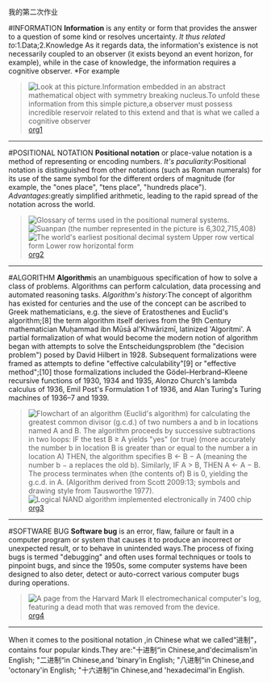 我的第二次作业
  
#INFORMATION
**Information** is any entity or form that provides the answer to a question of some kind or resolves uncertainty.
_It thus related to_:1.Data;2.Knowledge
As it regards data, the information's existence is not necessarily coupled to an observer (it exists beyond an event horizon, for example), while in the case of knowledge, the information requires a cognitive observer.
*For example
>![Look at this picture.Information embedded in an abstract mathematical object with symmetry breaking nucleus.To unfold these information from this simple picture,a observer must possess incredible reservoir related to this extend and that is what we called a cognitive observer](https://en.wikipedia.org/wiki/Information#/media/File:XD_Aolet.jpg)
[org1](https://en.wikipedia.org/wiki/Information)

---

#POSITIONAL NOTATION
**Positional notation** or place-value notation is a method of representing or encoding numbers. 
_It's paculiarity_:Positional notation is distinguished from other notations (such as Roman numerals) for its use of the same symbol for the different orders of magnitude (for example, the "ones place", "tens place", "hundreds place"). 
_Advantages_:greatly simplified arithmetic, leading to the rapid spread of the notation across the world.
>![Glossary of terms used in the positional numeral systems.](https://en.wikipedia.org/wiki/Positional_notation#/media/File:Positional_notation_glossary-en.svg)
>![Suanpan (the number represented in the picture is 6,302,715,408)](https://en.wikipedia.org/wiki/Positional_notation#/media/File:Abacus_6.png)
>![The world's earliest positional decimal system Upper row vertical form Lower row horizontal form](https://en.wikipedia.org/wiki/Positional_notation#/media/File:Chounumerals.svg)
[org2](https://en.wikipedia.org/wiki/Positional_notation)

---

#ALGORITHM
**Algorithm**is an unambiguous specification of how to solve a class of problems. Algorithms can perform calculation, data processing and automated reasoning tasks.
_Algorithm's history_:The concept of algorithm has existed for centuries and the use of the concept can be ascribed to Greek mathematicians, e.g. the sieve of Eratosthenes and Euclid's algorithm;[8] the term algorithm itself derives from the 9th Century mathematician Muḥammad ibn Mūsā al'Khwārizmī, latinized 'Algoritmi'. A partial formalization of what would become the modern notion of algorithm began with attempts to solve the Entscheidungsproblem (the "decision problem") posed by David Hilbert in 1928. Subsequent formalizations were framed as attempts to define "effective calculability"[9] or "effective method";[10] those formalizations included the Gödel–Herbrand–Kleene recursive functions of 1930, 1934 and 1935, Alonzo Church's lambda calculus of 1936, Emil Post's Formulation 1 of 1936, and Alan Turing's Turing machines of 1936–7 and 1939.
>![Flowchart of an algorithm (Euclid's algorithm) for calculating the greatest common divisor (g.c.d.) of two numbers a and b in locations named A and B. The algorithm proceeds by successive subtractions in two loops: IF the test B ≥ A yields "yes" (or true) (more accurately the number b in location B is greater than or equal to the number a in location A) THEN, the algorithm specifies B ← B − A (meaning the number b − a replaces the old b). Similarly, IF A > B, THEN A ← A − B. The process terminates when (the contents of) B is 0, yielding the g.c.d. in A. (Algorithm derived from Scott 2009:13; symbols and drawing style from Tausworthe 1977).](https://en.wikipedia.org/wiki/Algorithm#/media/File:Euclid_flowchart.svg)
>![Logical NAND algorithm implemented electronically in 7400 chip](https://en.wikipedia.org/wiki/Algorithm#/media/File:TTL_npn_nand.svg)
[org3](https://en.wikipedia.org/wiki/Algorithm)

---

#SOFTWARE BUG
**Software bug** is an error, flaw, failure or fault in a computer program or system that causes it to produce an incorrect or unexpected result, or to behave in unintended ways.The process of fixing bugs is termed "debugging" and often uses formal techniques or tools to pinpoint bugs, and since the 1950s, some computer systems have been designed to also deter, detect or auto-correct various computer bugs during operations.
>![A page from the [Harvard Mark II](https://en.wikipedia.org/wiki/Harvard_Mark_II) electromechanical computer's log, featuring a dead moth that was removed from the device.](https://en.wikipedia.org/wiki/Software_bug#/media/File:H96566k.jpg)
[org4](https://en.wikipedia.org/wiki/Software_bug)

---

When it comes to the positional notation ,in Chinese what we called“进制”，contains four popular kinds.They are:"十进制“in Chinese,and'decimalism'in English;
                            "二进制“in Chinese,and 'binary'in English;
                            "八进制“in Chinese,and 'octonary'in English;
                            "十六进制“in Chinese,and 'hexadecimal'in English.